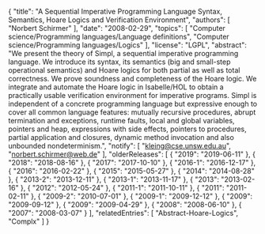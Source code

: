 {
    "title": "A Sequential Imperative Programming Language Syntax, Semantics, Hoare Logics and Verification Environment",
    "authors": [
        "Norbert Schirmer"
    ],
    "date": "2008-02-29",
    "topics": [
        "Computer science/Programming languages/Language definitions",
        "Computer science/Programming languages/Logics"
    ],
    "license": "LGPL",
    "abstract": "We present the theory of Simpl, a sequential imperative programming language. We introduce its syntax, its semantics (big and small-step operational semantics) and Hoare logics for both partial as well as total correctness. We prove soundness and completeness of the Hoare logic. We integrate and automate the Hoare logic in Isabelle/HOL to obtain a practically usable verification environment for imperative programs. Simpl is independent of a concrete programming language but expressive enough to cover all common language features: mutually recursive procedures, abrupt termination and exceptions, runtime faults, local and global variables, pointers and heap, expressions with side effects, pointers to procedures, partial application and closures, dynamic method invocation and also unbounded nondeterminism.",
    "notify": [
        "kleing@cse.unsw.edu.au",
        "norbert.schirmer@web.de"
    ],
    "olderReleases": [
        {
            "2019": "2019-06-11"
        },
        {
            "2018": "2018-08-16"
        },
        {
            "2017": "2017-10-10"
        },
        {
            "2016-1": "2016-12-17"
        },
        {
            "2016": "2016-02-22"
        },
        {
            "2015": "2015-05-27"
        },
        {
            "2014": "2014-08-28"
        },
        {
            "2013-2": "2013-12-11"
        },
        {
            "2013-1": "2013-11-17"
        },
        {
            "2013": "2013-02-16"
        },
        {
            "2012": "2012-05-24"
        },
        {
            "2011-1": "2011-10-11"
        },
        {
            "2011": "2011-02-11"
        },
        {
            "2009-2": "2010-07-01"
        },
        {
            "2009-1": "2009-12-12"
        },
        {
            "2009": "2009-09-12"
        },
        {
            "2009": "2009-04-29"
        },
        {
            "2008": "2008-06-10"
        },
        {
            "2007": "2008-03-07"
        }
    ],
    "relatedEntries": [
        "Abstract-Hoare-Logics",
        "Complx"
    ]
}